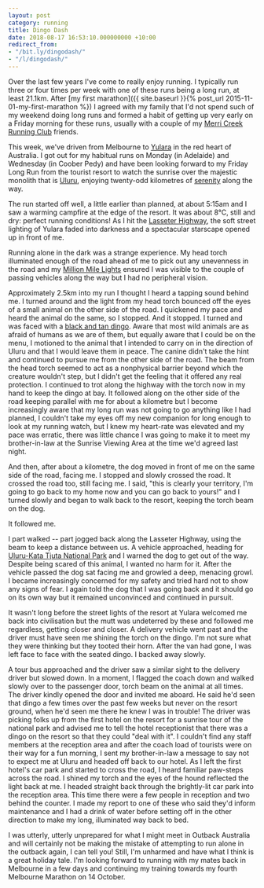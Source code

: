 ```yaml
---
layout: post
category: running
title: Dingo Dash
date: 2018-08-17 16:53:10.000000000 +10:00
redirect_from:
- "/bit.ly/dingodash/"
- "/l/dingodash/"
---
```

Over the last few years I've come to really enjoy running. I typically run three
or four times per week with one of these runs being a long run, at least 21.1km.
After [my first marathon]({{ site.baseurl }}{% post_url 2015-11-01-my-first-marathon %}) I agreed with
my family that I'd not spend such of my weekend doing long runs and formed a
habit of getting up very early on a Friday morning for these runs, usually with
a couple of my [Merri Creek Running Club](http://merricreekrunning.club/)
friends.

This week, we've driven from Melbourne to
[Yulara](https://en.wikipedia.org/wiki/Yulara,_Northern_Territory) in the red
heart of Australia. I got out for my habitual runs on Monday (in Adelaide) and
Wednesday (in Coober Pedy) and have been looking forward to my Friday Long Run
from the tourist resort to watch the sunrise over the majestic monolith that is
[Uluru](https://en.wikipedia.org/wiki/Uluru), enjoying twenty-odd kilometres of
[serenity](https://en.wikipedia.org/wiki/The_Castle_(1997_Australian_film))
along the way.

The run started off well, a little earlier than planned, at about 5:15am and I
saw a warming campfire at the edge of the resort. It was about 8&deg;C, still
and dry: perfect running conditions! As I hit the [Lasseter
Highway](https://en.wikipedia.org/wiki/Lasseter_Highway), the soft street
lighting of Yulara faded into darkness and a spectacular starscape opened up in
front of me.

Running alone in the dark was a strange experience. My head torch illuminated
enough of the road ahead of me to pick out any unevenness in the road and my
[Million Mile Lights](https://www.batteryfree.co.uk/) ensured I was visible to
the couple of passing vehicles along the way but I had no peripheral vision.

Approximately 2.5km into my run I thought I heard a tapping sound behind me. I
turned around and the light from my head torch bounced off the eyes of a small
animal on the other side of the road. I quickened my pace and heard the animal
do the same, so I stopped. And it stopped. I turned and was faced with a [black
and tan dingo](https://en.wikipedia.org/wiki/Dingo). Aware that most wild
animals are as afraid of humans as we are of them, but equally aware that I
could be on the menu, I motioned to the animal that I intended to carry on in
the direction of Uluru and that I would leave them in peace. The canine didn't
take the hint and continued to pursue me from the other side of the road. The
beam from the head torch seemed to act as a nonphysical barrier beyond which the
creature wouldn't step, but I didn't get the feeling that it offered any real
protection. I continued to trot along the highway with the torch now in my hand
to keep the dingo at bay. It followed along on the other side of the road
keeping parallel with me for about a kilometre but I become increasingly aware
that my long run was not going to go anything like I had planned, I couldn't
take my eyes off my new companion for long enough to look at my running watch,
but I knew my heart-rate was elevated and my pace was erratic, there was little
chance I was going to make it to meet my brother-in-law at the Sunrise Viewing
Area at the time we'd agreed last night.

And then, after about a kilometre, the dog moved in front of me on the same side
of the road, facing me. I stopped and slowly crossed the road. It crossed the
road too, still facing me. I said, "this is clearly your territory, I'm going to
go back to my home now and you can go back to yours!" and I turned slowly and
began to walk back to the resort, keeping the torch beam on the dog.

It followed me.

I part walked -- part jogged back along the Lasseter Highway, using the beam to
keep a distance between us. A vehicle approached, heading for [Uluru-Kata Tjuta
National Park](https://parksaustralia.gov.au/uluru/) and I warned the dog to get
out of the way. Despite being scared of this animal, I wanted no harm for it.
After the vehicle passed the dog sat facing me and growled a deep, menacing
growl. I became increasingly concerned for my safety and tried hard not to show
any signs of fear. I again told the dog that I was going back and it should go
on its own way but it remained unconvinced and continued in pursuit.

It wasn't long before the street lights of the resort at Yulara welcomed me back
into civilisation but the mutt was undeterred by these and followed me
regardless, getting closer and closer. A delivery vehicle went past and the
driver must have seen me shining the torch on the dingo. I'm not sure what they
were thinking but they tooted their horn. After the van had gone, I was left
face to face with the seated dingo. I backed away slowly.

A tour bus approached and the driver saw a similar sight to the delivery driver
but slowed down. In a moment, I flagged the coach down and walked slowly over to
the passenger door, torch beam on the animal at all times. The driver kindly
opened the door and invited me aboard. He said he'd seen that dingo a few times
over the past few weeks but never on the resort ground, when he'd seen me there
he knew I was in trouble! The driver was picking folks up from the first hotel
on the resort for a sunrise tour of the national park and advised me to tell the
hotel receptionist that there was a dingo on the resort so that they could "deal
with it". I couldn't find any staff members at the reception area and after the
coach load of tourists were on their way for a fun morning, I sent my
brother-in-law a message to say not to expect me at Uluru and headed off back to
our hotel. As I left the first hotel's car park and started to cross the road, I
heard familiar paw-steps across the road. I shined my torch and the eyes of the
hound reflected the light back at me. I headed straight back through the
brightly-lit car park into the reception area. This time there were a few people
in reception and two behind the counter. I made my report to one of these who
said they'd inform maintenance and I had a drink of water before setting off in
the other direction to make my long, illuminated way back to bed.

I was utterly, utterly unprepared for what I might meet in Outback Australia and
will certainly not be making the mistake of attempting to run alone in the
outback again, I can tell you! Still, I'm unharmed and have what I think is a
great holiday tale. I'm looking forward to running with my mates back in
Melbourne in a few days and continuing my training towards my fourth Melbourne
Marathon on 14 October.
